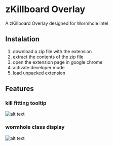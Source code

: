 
# zKillboard Overlay

A zKillboard Overlay designed for Wormhole intel

## Instalation

1. download a zip file with the extension
2. extract the contents of the zip file
3. open the extension page in google chrome
4. activate developer mode
5. load unpacked extension

## Features

### kill fitting tooltip
![alt text](https://i.imgur.com/2IsnGe2.png)

### wormhole class display
![alt text](https://i.imgur.com/2AzfQWU.png)